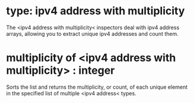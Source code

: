# type: ipv4 address with multiplicity

The &lt;ipv4 address with multiplicity&lt; inspectors deal with ipv4 address arrays, allowing you to extract unique ipv4 addresses and count them.

# multiplicity of &lt;ipv4 address with multiplicity&gt; : integer

Sorts the list and returns the multiplicity, or count, of each unique element in the specified list of multiple &lt;ipv4 address&lt; types.
